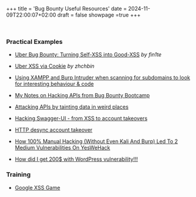 +++
title = 'Bug Bounty Useful Resources'
date = 2024-11-09T22:00:07+02:00
draft = false
showpage =true
+++

<br>

### Practical Examples
- [Uber Bug Bounty: Turning Self-XSS into Good-XSS](https://whitton.io/articles/uber-turning-self-xss-into-good-xss/) *by fin1te*

- [Uber XSS via Cookie](https://zhchbin.github.io/2017/08/30/Uber-XSS-via-Cookie/) *by zhchbin*

- [Using XAMPP and Burp Intruder when scanning for subdomains to look for interesting behaviour & code](https://zseano.medium.com/using-xampp-and-burp-intruder-when-scanning-for-subdomains-to-look-for-interesting-behaviour-code-f24c511d15ed)

- [My Notes on Hacking APIs from Bug Bounty Bootcamp](https://attacker-codeninja.github.io/2021-08-28-Hacking-APIs-notes-from-bug-bounty-bootcamp/)

- [Attacking APIs by tainting data in weird places](https://danaepp.com/attacking-apis-by-tainting-data-in-weird-places)

- [Hacking Swagger-UI - from XSS to account takeovers](https://blog.vidocsecurity.com/blog/hacking-swagger-ui-from-xss-to-account-takeovers/)

- [HTTP desync account takeover](https://hipotermia.pw/bb/http-desync-account-takeover)

- [How 100% Manual Hacking (Without Even Kali And Burp) Led To 2 Medium Vulnerabilities On YesWeHack](https://medium.com/@manan_sanghvi/how-100-manual-hacking-without-even-kali-and-burp-led-to-2-medium-vulnerabilities-on-yeswehack-bbda00fcd84e)

- [How did I get 200$ with WordPress vulnerability!!!](https://medium.com/@nguhuynh.148/how-did-i-get-200-with-wordpress-vulnerability-4ce80f106709)


### Training

- [Google XSS Game](https://xss-game.appspot.com)